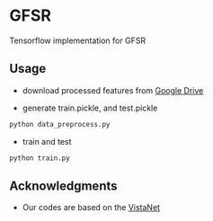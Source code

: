 # GFSR

Tensorflow implementation for GFSR

## Usage

* download processed features from [Google Drive](https://drive.google.com/drive/folders/17QjnL_tg4k0aYwMHUgZAVQo_sArsOsVE?usp=share_link)

* generate train.pickle, and test.pickle
```python 
python data_preprocess.py
```
* train and test <br>
```python 
python train.py  
``` 

## Acknowledgments

* Our codes are based on the [VistaNet](https://github.com/PreferredAI/vista-net)
